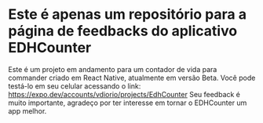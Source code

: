 # Este é apenas um repositório para a página de feedbacks do aplicativo EDHCounter

Este é um projeto em andamento para um contador de vida para commander criado em React Native, atualmente em versão Beta.
Você pode testá-lo em seu celular acessando o link: https://expo.dev/accounts/vdiorio/projects/EdhCounter
Seu feedback é muito importante, agradeço por ter interesse em tornar o EDHCounter um app melhor.